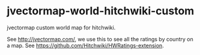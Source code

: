 # jvectormap-world-hitchwiki-custom
jvectormap custom world map for hitchwiki.

See http://jvectormap.com/, we use this to see all the  ratings by country on a map. See https://github.com/Hitchwiki/HWRatings-extension.
